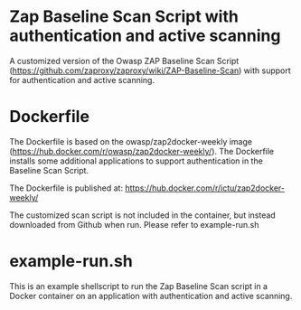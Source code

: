 # Zap Baseline Scan Script with authentication and active scanning

A customized version of the Owasp ZAP Baseline Scan Script (https://github.com/zaproxy/zaproxy/wiki/ZAP-Baseline-Scan) with support for authentication and active scanning.

# Dockerfile

The Dockerfile is based on the owasp/zap2docker-weekly image (https://hub.docker.com/r/owasp/zap2docker-weekly/). The Dockerfile installs some additional applications to support authentication in the Baseline Scan Script.

The Dockerfile is published at: https://hub.docker.com/r/ictu/zap2docker-weekly/

The customized scan script is not included in the container, but instead downloaded from Github when run. Please refer to example-run.sh

# example-run.sh

This is an example shellscript to run the Zap Baseline Scan script in a Docker container on an application with authentication and active scanning.